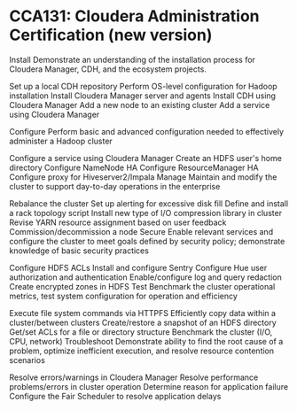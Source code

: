 # CCA131: Cloudera Administration Certification (new version)

Install
Demonstrate an understanding of the installation process for Cloudera Manager, CDH, and the ecosystem projects.

Set up a local CDH repository
Perform OS-level configuration for Hadoop installation
Install Cloudera Manager server and agents
Install CDH using Cloudera Manager
Add a new node to an existing cluster
Add a service using Cloudera Manager
 

Configure
Perform basic and advanced configuration needed to effectively administer a Hadoop cluster

Configure a service using Cloudera Manager
Create an HDFS user's home directory
Configure NameNode HA
Configure ResourceManager HA
Configure proxy for Hiveserver2/Impala
Manage
Maintain and modify the cluster to support day-to-day operations in the enterprise

Rebalance the cluster
Set up alerting for excessive disk fill
Define and install a rack topology script
Install new type of I/O compression library in cluster
Revise YARN resource assignment based on user feedback
Commission/decommission a node
Secure
Enable relevant services and configure the cluster to meet goals defined by security policy; demonstrate knowledge of basic security practices

Configure HDFS ACLs
Install and configure Sentry
Configure Hue user authorization and authentication
Enable/configure log and query redaction
Create encrypted zones in HDFS
Test
Benchmark the cluster operational metrics, test system configuration for operation and efficiency

Execute file system commands via HTTPFS
Efficiently copy data within a cluster/between clusters
Create/restore a snapshot of an HDFS directory
Get/set ACLs for a file or directory structure
Benchmark the cluster (I/O, CPU, network)
Troubleshoot
Demonstrate ability to find the root cause of a problem, optimize inefficient execution, and resolve resource contention scenarios

Resolve errors/warnings in Cloudera Manager
Resolve performance problems/errors in cluster operation
Determine reason for application failure
Configure the Fair Scheduler to resolve application delays 
